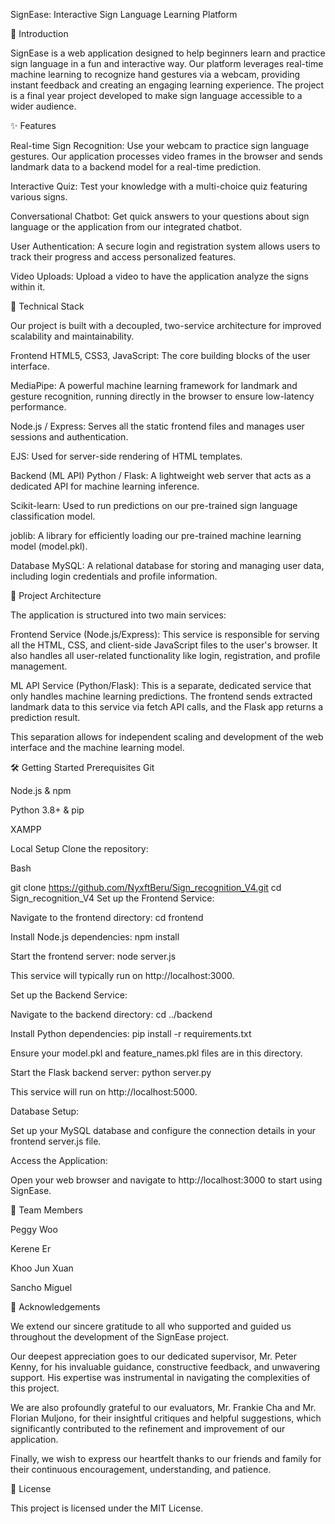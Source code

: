 SignEase: Interactive Sign Language Learning Platform

🌟 Introduction

SignEase is a web application designed to help beginners learn and practice sign language in a fun and interactive way. Our platform leverages real-time machine learning to recognize hand gestures via a webcam, providing instant feedback and creating an engaging learning experience. The project is a final year project developed to make sign language accessible to a wider audience.

✨ Features

Real-time Sign Recognition: Use your webcam to practice sign language gestures. Our application processes video frames in the browser and sends landmark data to a backend model for a real-time prediction.

Interactive Quiz: Test your knowledge with a multi-choice quiz featuring various signs.

Conversational Chatbot: Get quick answers to your questions about sign language or the application from our integrated chatbot.

User Authentication: A secure login and registration system allows users to track their progress and access personalized features.

Video Uploads: Upload a video to have the application analyze the signs within it.


🚀 Technical Stack

Our project is built with a decoupled, two-service architecture for improved scalability and maintainability.

Frontend
HTML5, CSS3, JavaScript: The core building blocks of the user interface.

MediaPipe: A powerful machine learning framework for landmark and gesture recognition, running directly in the browser to ensure low-latency performance.

Node.js / Express: Serves all the static frontend files and manages user sessions and authentication.

EJS: Used for server-side rendering of HTML templates.

Backend (ML API)
Python / Flask: A lightweight web server that acts as a dedicated API for machine learning inference.

Scikit-learn: Used to run predictions on our pre-trained sign language classification model.

joblib: A library for efficiently loading our pre-trained machine learning model (model.pkl).

Database
MySQL: A relational database for storing and managing user data, including login credentials and profile information.


📁 Project Architecture

The application is structured into two main services:

Frontend Service (Node.js/Express): This service is responsible for serving all the HTML, CSS, and client-side JavaScript files to the user's browser. It also handles all user-related functionality like login, registration, and profile management.

ML API Service (Python/Flask): This is a separate, dedicated service that only handles machine learning predictions. The frontend sends extracted landmark data to this service via fetch API calls, and the Flask app returns a prediction result.

This separation allows for independent scaling and development of the web interface and the machine learning model.

🛠️ Getting Started
Prerequisites
Git

Node.js & npm

Python 3.8+ & pip

XAMPP

Local Setup
Clone the repository:

Bash

git clone https://github.com/NyxftBeru/Sign_recognition_V4.git
cd Sign_recognition_V4
Set up the Frontend Service:

Navigate to the frontend directory: cd frontend

Install Node.js dependencies: npm install

Start the frontend server: node server.js

This service will typically run on http://localhost:3000.

Set up the Backend Service:

Navigate to the backend directory: cd ../backend

Install Python dependencies: pip install -r requirements.txt

Ensure your model.pkl and feature_names.pkl files are in this directory.

Start the Flask backend server: python server.py

This service will run on http://localhost:5000.

Database Setup:

Set up your MySQL database and configure the connection details in your frontend server.js file.

Access the Application:

Open your web browser and navigate to http://localhost:3000 to start using SignEase.

👥 Team Members

Peggy Woo

Kerene Er

Khoo Jun Xuan

Sancho Miguel

🙏 Acknowledgements

We extend our sincere gratitude to all who supported and guided us throughout the development of the SignEase project.

Our deepest appreciation goes to our dedicated supervisor, Mr. Peter Kenny, for his invaluable guidance, constructive feedback, and unwavering support. His expertise was instrumental in navigating the complexities of this project.

We are also profoundly grateful to our evaluators, Mr. Frankie Cha and Mr. Florian Muljono, for their insightful critiques and helpful suggestions, which significantly contributed to the refinement and improvement of our application.

Finally, we wish to express our heartfelt thanks to our friends and family for their continuous encouragement, understanding, and patience.

📝 License

This project is licensed under the MIT License.
